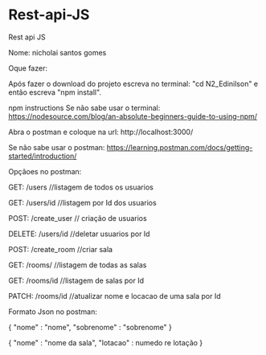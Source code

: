# Rest-api-JS
Rest api JS


Nome: nicholai santos gomes





Oque fazer: 


Após fazer o download do projeto escreva no terminal: "cd N2_Edinilson" e então escreva "npm install".


npm instructions Se não sabe usar o terminal: https://nodesource.com/blog/an-absolute-beginners-guide-to-using-npm/



Abra o postman e coloque na url: http://localhost:3000/


Se não sabe usar o postman: https://learning.postman.com/docs/getting-started/introduction/



Opçãoes no postman: 


GET: /users //listagem de todos os usuarios


GET: /users/id //listagem por Id dos usuarios


POST: /create_user // criação de usuarios


DELETE: /users/id //deletar usuarios por Id


POST: /create_room //criar sala


GET: /rooms/ //listagem de todas as salas


GET: /rooms/id //listagem de salas por Id


PATCH: /rooms/id //atualizar nome e locacao de uma sala por Id




Formato Json no postman:


{
    "nome" : "nome",
    "sobrenome" : "sobrenome"
}



{
    "nome" : "nome da sala",
    "lotacao" : numedo re lotação
}
